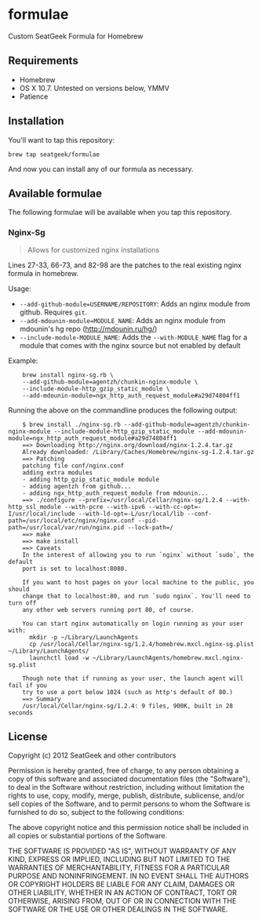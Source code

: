 # formulae

Custom SeatGeek Formula for Homebrew

## Requirements

- Homebrew
- OS X 10.7. Untested on versions below, YMMV
- Patience

## Installation


You'll want to tap this repository:

    brew tap seatgeek/formulae

And now you can install any of our formula as necessary.


## Available formulae

The following formulae will be available when you tap this repository.

### Nginx-Sg


> Allows for customized nginx installations

Lines 27-33, 66-73, and 82-98 are the patches to the real existing nginx formula in homebrew.

Usage:

* `--add-github-module=USERNAME/REPOSITORY`: Adds an nginx module from github. Requires `git`.
* `--add-mdounin-module=MODULE_NAME`: Adds an nginx module from mdounin's hg repo (http://mdounin.ru/hg/)
* `--include-module-MODULE_NAME`: Adds the `--with-MODULE_NAME` flag for a module that comes with the nginx source but not enabled by default

Example:

		brew install nginx-sg.rb \
	    --add-github-module=agentzh/chunkin-nginx-module \
	    --include-module-http_gzip_static_module \
	    --add-mdounin-module=ngx_http_auth_request_module#a29d74804ff1

Running the above on the commandline produces the following output:

		$ brew install ./nginx-sg.rb --add-github-module=agentzh/chunkin-nginx-module --include-module-http_gzip_static_module --add-mdounin-module=ngx_http_auth_request_module#a29d74804ff1
		==> Downloading http://nginx.org/download/nginx-1.2.4.tar.gz
		Already downloaded: /Library/Caches/Homebrew/nginx-sg-1.2.4.tar.gz
		==> Patching
		patching file conf/nginx.conf
		adding extra modules
		- adding http_gzip_static_module module
		- adding agentzh from github...
		- adding ngx_http_auth_request_module from mdounin...
		==> ./configure --prefix=/usr/local/Cellar/nginx-sg/1.2.4 --with-http_ssl_module --with-pcre --with-ipv6 --with-cc-opt=-I/usr/local/include --with-ld-opt=-L/usr/local/lib --conf-path=/usr/local/etc/nginx/nginx.conf --pid-path=/usr/local/var/run/nginx.pid --lock-path=/
		==> make
		==> make install
		==> Caveats
		In the interest of allowing you to run `nginx` without `sudo`, the default
		port is set to localhost:8080.

		If you want to host pages on your local machine to the public, you should
		change that to localhost:80, and run `sudo nginx`. You'll need to turn off
		any other web servers running port 80, of course.

		You can start nginx automatically on login running as your user with:
		  mkdir -p ~/Library/LaunchAgents
		  cp /usr/local/Cellar/nginx-sg/1.2.4/homebrew.mxcl.nginx-sg.plist ~/Library/LaunchAgents/
		  launchctl load -w ~/Library/LaunchAgents/homebrew.mxcl.nginx-sg.plist

		Though note that if running as your user, the launch agent will fail if you
		try to use a port below 1024 (such as http's default of 80.)
		==> Summary
		/usr/local/Cellar/nginx-sg/1.2.4: 9 files, 900K, built in 28 seconds


## License

Copyright (c) 2012 SeatGeek and other contributors

Permission is hereby granted, free of charge, to any person obtaining a copy
of this software and associated documentation files (the "Software"), to deal
in the Software without restriction, including without limitation the rights
to use, copy, modify, merge, publish, distribute, sublicense, and/or sell
copies of the Software, and to permit persons to whom the Software is
furnished to do so, subject to the following conditions:

The above copyright notice and this permission notice shall be included in
all copies or substantial portions of the Software.

THE SOFTWARE IS PROVIDED "AS IS", WITHOUT WARRANTY OF ANY KIND, EXPRESS OR
IMPLIED, INCLUDING BUT NOT LIMITED TO THE WARRANTIES OF MERCHANTABILITY,
FITNESS FOR A PARTICULAR PURPOSE AND NONINFRINGEMENT. IN NO EVENT SHALL THE
AUTHORS OR COPYRIGHT HOLDERS BE LIABLE FOR ANY CLAIM, DAMAGES OR OTHER
LIABILITY, WHETHER IN AN ACTION OF CONTRACT, TORT OR OTHERWISE, ARISING FROM,
OUT OF OR IN CONNECTION WITH THE SOFTWARE OR THE USE OR OTHER DEALINGS IN
THE SOFTWARE.
